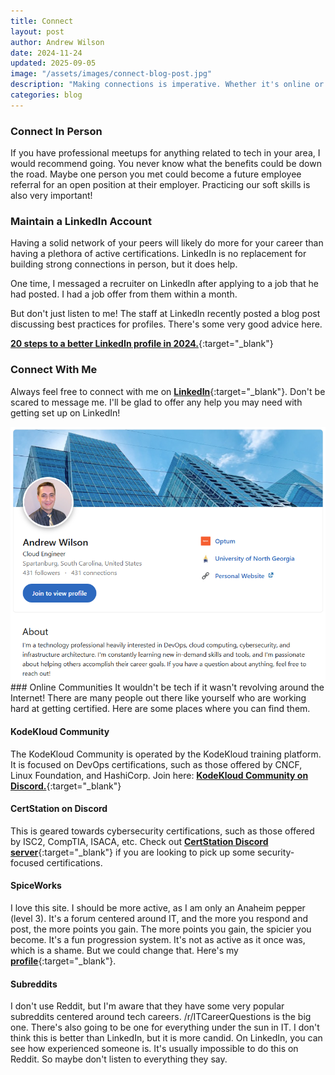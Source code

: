 ```yaml
---
title: Connect
layout: post
author: Andrew Wilson
date: 2024-11-24
updated: 2025-09-05
image: "/assets/images/connect-blog-post.jpg"
description: "Making connections is imperative. Whether it's online or offline, we should try to grow our professional network."
categories: blog
---
```

### Connect In Person
If you have professional meetups for anything related to tech in your area, I would recommend going. You never know what the benefits could be down the road. Maybe one person you met could become a future employee referral for an open position at their employer. Practicing our soft skills is also very important!

### Maintain a LinkedIn Account
Having a solid network of your peers will likely do more for your career than having a plethora of active certifications. LinkedIn is no replacement for building strong connections in person, but it does help.

One time, I messaged a recruiter on LinkedIn after applying to a job that he had posted. I had a job offer from them within a month.

But don't just listen to me! The staff at LinkedIn recently posted a blog post discussing best practices for profiles. There's some very good advice here.

[**20 steps to a better LinkedIn profile in 2024.**](https://www.linkedin.com/business/sales/blog/profile-best-practices/17-steps-to-a-better-linkedin-profile-in-2017){:target="_blank"}

### Connect With Me
Always feel free to connect with me on [**LinkedIn**](https://linkedin.com/in/andrewwilson54){:target="_blank"}. Don't be scared to message me. I'll be glad to offer any help you may need with getting set up on LinkedIn! 
<div class="post-image">
	<img src="/assets/images/me.png" class="img-responsive" alt="Post Image">
</div>
### Online Communities
It wouldn't be tech if it wasn't revolving around the Internet! There are many people out there like yourself who are working hard at getting certified. Here are some places where you can find them.

#### KodeKloud Community
The KodeKloud Community is operated by the KodeKloud training platform. It is focused on DevOps certifications, such as those offered by CNCF, Linux Foundation, and HashiCorp. Join here: [**KodeKloud Community on Discord.**](https://discord.gg/H82trhcK){:target="_blank"}

#### CertStation on Discord
This is geared towards cybersecurity certifications, such as those offered by ISC2, CompTIA, ISACA, etc. Check out [**CertStation Discord server**](https://discord.gg/certstation){:target="_blank"} if you are looking to pick up some security-focused certifications.

#### SpiceWorks
I love this site. I should be more active, as I am only an Anaheim pepper (level 3). It's a forum centered around IT, and the more you respond and post, the more points you gain. The more points you gain, the spicier you become. It's a fun progression system. It's not as active as it once was, which is a shame. But we could change that. Here's my [**profile**](https://community.spiceworks.com/u/andrewwilson5454/summary){:target="_blank"}.

#### Subreddits
I don't use Reddit, but I'm aware that they have some very popular subreddits centered around tech careers. /r/ITCareerQuestions is the big one. There's also going to be one for everything under the sun in IT. I don't think this is better than LinkedIn, but it is more candid. On LinkedIn, you can see how experienced someone is. It's usually impossible to do this on Reddit. So maybe don't listen to everything they say. 

